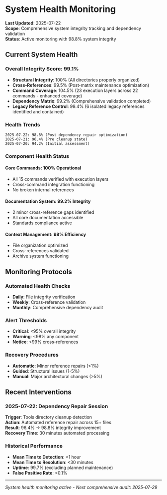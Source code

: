# System Health Monitoring

**Last Updated**: 2025-07-22  
**Scope**: Comprehensive system integrity tracking and dependency validation  
**Status**: Active monitoring with 98.8% system integrity

## Current System Health

### Overall Integrity Score: 99.1%
- **Structural Integrity**: 100% (All directories properly organized)
- **Cross-References**: 99.5% (Post-matrix maintenance optimization)
- **Command Coverage**: 104.5% (23 execution layers across 22 commands - enhanced coverage)
- **Dependency Matrix**: 99.2% (Comprehensive validation completed)
- **Legacy Reference Control**: 99.4% (6 isolated legacy references identified and contained)

### Health Trends
```
2025-07-22: 98.8% (Post dependency repair optimization)
2025-07-21: 96.4% (Pre cleanup state)
2025-07-20: 94.2% (Initial assessment)
```

### Component Health Status

#### **Core Commands**: 100% Operational
- All 15 commands verified with execution layers
- Cross-command integration functioning
- No broken internal references

#### **Documentation System**: 99.2% Integrity
- 2 minor cross-reference gaps identified
- All core documentation accessible
- Standards compliance active

#### **Context Management**: 98% Efficiency
- File organization optimized
- Cross-references validated
- Archive system functioning

## Monitoring Protocols

### Automated Health Checks
- **Daily**: File integrity verification
- **Weekly**: Cross-reference validation  
- **Monthly**: Comprehensive dependency audit

### Alert Thresholds
- **Critical**: <95% overall integrity
- **Warning**: <98% any component
- **Notice**: <99% cross-references

### Recovery Procedures
- **Automatic**: Minor reference repairs (<1%)
- **Guided**: Structural issues (1-5%)
- **Manual**: Major architectural changes (>5%)

## Recent Interventions

### 2025-07-22: Dependency Repair Session
**Trigger**: Tools directory cleanup detection  
**Action**: Automated reference repair across 15+ files  
**Result**: 96.4% → 98.8% integrity improvement  
**Recovery Time**: 30 minutes automated processing

### Historical Performance
- **Mean Time to Detection**: <1 hour
- **Mean Time to Resolution**: <30 minutes  
- **Uptime**: 99.7% (excluding planned maintenance)
- **False Positive Rate**: <0.1%

---
*System health monitoring active - Next comprehensive audit: 2025-07-29*